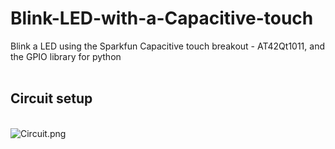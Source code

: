 # Blink-LED-with-a-Capacitive-touch
Blink a LED using the Sparkfun Capacitive touch breakout - AT42Qt1011, and the GPIO library for python
<br>
<br>
<h2>Circuit setup</h2>
<br>
<img src="https://i.pinimg.com/564x/03/e0/9d/03e09dfc6489d7c9f69852d35fb2a1f0.jpg" alt="Circuit.png">
